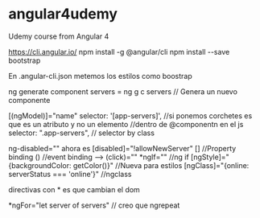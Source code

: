 # angular4udemy
Udemy course from Angular 4

https://cli.angular.io/
npm install -g @angular/cli
npm install --save bootstrap

En .angular-cli.json metemos los estilos como boostrap

ng generate component servers = ng g c servers // Genera un nuevo componente

[(ngModel)]="name"
selector: '[app-servers]', //si ponemos corchetes es que es un atributo y no un elemento
							//dentro de @componentn en el js
selector: ".app-servers", // selector by class

ng-disabled="" ahora es [disabled]="!allowNewServer"
[] //Property binding () //event binding --> (click)=""
*ngIf="" //ng if
[ngStyle]="{backgroundColor: getColor()}" //Nueva para estilos
[ngClass]="{online: serverStatus === 'online'}" //ngclass

directivas con * es que cambian el dom

*ngFor="let server of servers" // creo que ngrepeat

